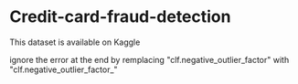 # Credit-card-fraud-detection
This dataset is available on Kaggle

ignore the error at the end by remplacing "clf.negative_outlier_factor" with "clf.negative_outlier_factor_"
